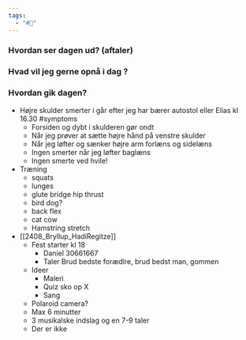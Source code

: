 ```yaml
---
tags:
  - "#📅"
---
```

### Hvordan ser dagen ud? (aftaler)


### Hvad vil jeg gerne opnå i dag ?


### Hvordan gik dagen?
- Højre skulder smerter i går efter jeg har bærer autostol eller Elias kl 16.30 #symptoms 
	- Forsiden og dybt i skulderen gør ondt 
	- Når jeg prøver at sætte højre hånd på venstre skulder
	- Når jeg løfter og sænker højre  arm forlæns og sidelæns 
	- Ingen smerter når jeg løfter baglæns 
	- Ingen smerte ved hvile! 
- Træning 
	- squats 
	- lunges 
	- glute bridge hip thrust 
	- bird dog? 
	- back flex
	- cat cow 
	- Hamstring stretch 
- [[2408_Bryllup_HadiRegitze]]
	- Fest starter kl 18
		- Daniel 30661667
		- Taler Brud bedste forædlre, brud bedst man, gommen
	- Ideer 
		- Maleri
		- Quiz sko op X
		- Sang
	- Polaroid camera? 
	- Max 6 minutter 
	- 3 musikalske indslag og en 7-9 taler 
	- Der er ikke 

